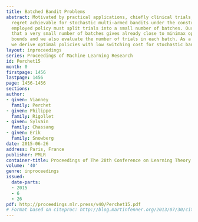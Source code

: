 ```yaml
---
title: Batched Bandit Problems
abstract: Motivated by practical applications, chiefly clinical trials, we study the
  regret achievable for stochastic multi-armed bandits under the constraint that the
  employed policy must split trials into a small number of batches. Our results show
  that a very small number of batches gives already close to minimax optimal regret
  bounds and we also evaluate the number of trials in each batch. As a byproduct,
  we derive optimal policies with low switching cost for stochastic bandits.
layout: inproceedings
series: Proceedings of Machine Learning Research
id: Perchet15
month: 0
firstpage: 1456
lastpage: 1456
page: 1456-1456
sections: 
author:
- given: Vianney
  family: Perchet
- given: Philippe
  family: Rigollet
- given: Sylvain
  family: Chassang
- given: Erik
  family: Snowberg
date: 2015-06-26
address: Paris, France
publisher: PMLR
container-title: Proceedings of The 28th Conference on Learning Theory
volume: '40'
genre: inproceedings
issued:
  date-parts:
  - 2015
  - 6
  - 26
pdf: http://proceedings.mlr.press/v40/Perchet15.pdf
# Format based on citeproc: http://blog.martinfenner.org/2013/07/30/citeproc-yaml-for-bibliographies/
---
```

